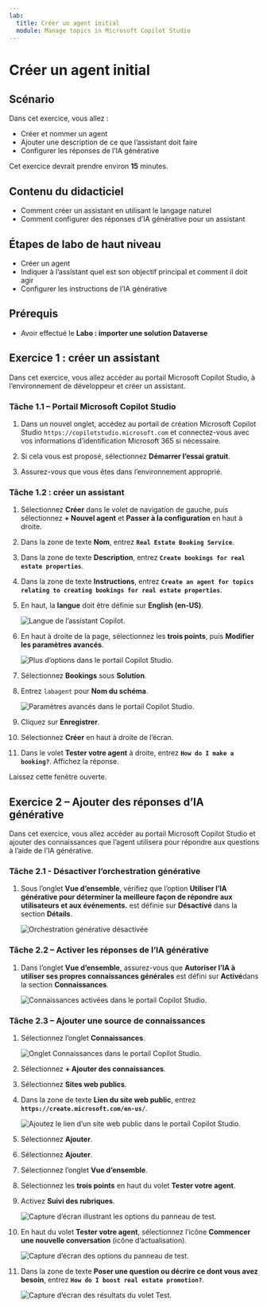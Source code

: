 ```yaml
---
lab:
  title: Créer un agent initial
  module: Manage topics in Microsoft Copilot Studio
---
```


# Créer un agent initial

## Scénario

Dans cet exercice, vous allez :

- Créer et nommer un agent
- Ajouter une description de ce que l’assistant doit faire
- Configurer les réponses de l’IA générative

Cet exercice devrait prendre environ **15** minutes.

## Contenu du didacticiel

- Comment créer un assistant en utilisant le langage naturel
- Comment configurer des réponses d’IA générative pour un assistant

## Étapes de labo de haut niveau

- Créer un agent
- Indiquer à l’assistant quel est son objectif principal et comment il doit agir
- Configurer les instructions de l’IA générative
  
## Prérequis

- Avoir effectué le **Labo : importer une solution Dataverse**

## Exercice 1 : créer un assistant

Dans cet exercice, vous allez accéder au portail Microsoft Copilot Studio, à l’environnement de développeur et créer un assistant.

### Tâche 1.1 – Portail Microsoft Copilot Studio

1. Dans un nouvel onglet, accédez au portail de création Microsoft Copilot Studio `https://copilotstudio.microsoft.com` et connectez-vous avec vos informations d’identification Microsoft 365 si nécessaire.

1. Si cela vous est proposé, sélectionnez **Démarrer l’essai gratuit**.

1. Assurez-vous que vous êtes dans l’environnement approprié.

### Tâche 1.2 : créer un assistant

1. Sélectionnez **Créer** dans le volet de navigation de gauche, puis sélectionnez **+ Nouvel agent** et **Passer à la configuration** en haut à droite.

1. Dans la zone de texte **Nom**, entrez **`Real Estate Booking Service`**.

1. Dans la zone de texte **Description**, entrez **`Create bookings for real estate properties`**.

1. Dans la zone de texte **Instructions**, entrez **`Create an agent for topics relating to creating bookings for real estate properties`**.

1. En haut, la **langue** doit être définie sur **English (en-US)**.

    ![Langue de l’assistant Copilot.](../media/copilot-agent-language.png)

1. En haut à droite de la page, sélectionnez les **trois points**, puis **Modifier les paramètres avancés**.

    ![Plus d’options dans le portail Copilot Studio.](../media/copilot-studio-more-options-2.png)

1. Sélectionnez **Bookings** sous **Solution**.

1. Entrez `labagent` pour **Nom du schéma**.

    ![Paramètres avancés dans le portail Copilot Studio.](../media/copilot-studio-advanced-settings.png)

1. Cliquez sur **Enregistrer**.

1. Sélectionnez **Créer** en haut à droite de l’écran.

1. Dans le volet **Tester votre agent** à droite, entrez **`How do I make a booking?`**. Affichez la réponse.

Laissez cette fenêtre ouverte.

## Exercice 2 – Ajouter des réponses d’IA générative

Dans cet exercice, vous allez accéder au portail Microsoft Copilot Studio et ajouter des connaissances que l’agent utilisera pour répondre aux questions à l’aide de l’IA générative.

### Tâche 2.1 - Désactiver l’orchestration générative

1. Sous l’onglet **Vue d’ensemble**, vérifiez que l’option **Utiliser l’IA générative pour déterminer la meilleure façon de répondre aux utilisateurs et aux événements.** est définie sur **Désactivé** dans la section **Détails**.

    ![Orchestration générative désactivée](../media/settings-generative-ai-1.png)

### Tâche 2.2 – Activer les réponses de l’IA générative

1. Dans l’onglet **Vue d’ensemble**, assurez-vous que **Autoriser l’IA à utiliser ses propres connaissances générales** est défini sur **Activé**dans la section **Connaissances**.

    ![Connaissances activées dans le portail Copilot Studio.](../media/knowledge-enabled.png)

### Tâche 2.3 – Ajouter une source de connaissances

1. Sélectionnez l’onglet **Connaissances**.

    ![Onglet Connaissances dans le portail Copilot Studio.](../media/knowledge-tab.png)

1. Sélectionnez **+ Ajouter des connaissances**.

1. Sélectionnez **Sites web publics**.

1. Dans la zone de texte **Lien du site web public**, entrez **`https://create.microsoft.com/en-us/`**.

    ![Ajoutez le lien d’un site web public dans le portail Copilot Studio.](../media/add-website-knowledge-source.png)

1. Sélectionnez **Ajouter**.

1. Sélectionnez **Ajouter**.

1. Sélectionnez l’onglet **Vue d’ensemble**.

1. Sélectionnez les **trois points** en haut du volet **Tester votre agent**.

1. Activez **Suivi des rubriques**.

    ![Capture d’écran illustrant les options du panneau de test.](../media/test-pane-options.png)

1. En haut du volet **Tester votre agent**, sélectionnez l’icône **Commencer une nouvelle conversation** (icône d’actualisation).

    ![Capture d’écran des options du panneau de test.](../media/copilot-test-pane-start-new-conversation.png)

1. Dans la zone de texte **Poser une question ou décrire ce dont vous avez besoin**, entrez **`How do I boost real estate promotion?`**.

    ![Capture d’écran des résultats du volet Test.](../media/test-pane-results.png)
